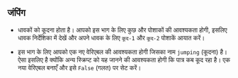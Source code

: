 ## जंपिंग

- धावकों को कूदना होता है। आपको इस भाग के लिए कुछ और पोशाकों की आवश्यकता होगी, इसलिए धावक निर्देशिका में देखें और अपने धावक के लिए `कूद-1` और `कूद-2` पोशाकें आयात करें।

- इस भाग के लिए आपको एक नए वेरिएबल की आवश्यकता होगी जिसका नाम `jumping` (कूदना) है। ऐसा इसलिए है क्योंकि अन्य स्क्रिप्ट को यह जानने की आवश्यकता होगी कि पात्र कब कूद रहा है। एक नया वेरिएबल बनाएँ और इसे `False` (गलत) पर सेट करें।
    
    <!--
when green flag clicked
set [last_key v] to [z]
set [speed v] to [0]
set [jumping v] to [False]
-->
    
    ![स्क्रिप्ट](images/greenflag3.png)

- स्पेस बार दबाए जाने पर पात्र को कूदना चाहिए। इसमें पहली चीज़ होती है `jumping` (कूदना) वेरिएबल को `True` (सही) पर सेट करना, इसके बाद पोशाक को `jump-1` (कूदना-1) पर सेट किया जा सकता है और पात्र ऊपर की ओर ग्लाइड कर सकता है। इसके बाद, पोशाक को `jump-2` (कूद-2) में बदला जा सकता है और पात्र फिर से नीचे ग्लाइड कर सकता है। अंत में, `jumping` (कूदना) वेरिएबल को यह दर्शाने के लिए `False` (गलत) पर वापस किया जा सकता है कि कूदना एनिमेशन समाप्त हो गया है।
    
    <!--
when [space v]key pressed
set [jumping v] to [True]
switch to costume [jump-1 v]
glide [0.5] secs to x: [-104] y [32]
switch to costume [jump-2 v]
glide [0.5] secs to x: [-104] y [-32]
set [jumping v] to [False]
-->
    
    ![स्क्रिप्ट](images/jump.png)

- अपनी स्क्रिप्ट का परीक्षण करें; आपको यह देखकरआश्चर्य हो सकता है कि पात्र की पोशाक में बदलाव नहीं होता है। ऐसा इसलिए है क्योंकि आपके द्वारा पहले सेट अप किया गया चलने का चक्र अभी भी काम कर रहा है। जब पात्र कूद रहा हो तो आपको इस चलने के चक्र को रोकने की आवश्यकता होगी। ऐसा करने के लिए, आप यह जाँच करने के लिए एक `and` (और) सशर्त ऑपरेटर का उपयोग कर सकते हैं कि `speed > 0` और `jumping = False` दोनों चलने के चक्र के लिए काम करते हैं।
    
    <!--
when green flag clicked
forever
if <<(speed) > [0]>and<(jumping) = [False]>>
switch to costume [run-1 v]
wait ([1]/(speed)) secs
switch to costume [run-2 v]
wait ([1]/(speed)) secs
switch to costume [run-3 v]
wait ([1]/(speed)) secs
switch to costume [run-4 v]
wait ([1]/(speed)) secs
-->
    
    ![स्क्रिप्ट](images/run3.png)

- अब चलाकर देखें और आपको दिखाई देना चाहिए कि स्पेस कुंजी दबाए जाने पर आपका पात्र कूदता है।

